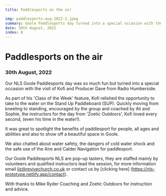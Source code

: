 ```yaml
---
title: Paddlesports on the air

img: paddlesports-aug-2022-2.jpeg
summary: Goole Paddlesports day turned into a special occasion with the visit of Kofi Smiles and Producer Dave from Radio Humberside.
date: 30th August, 2022
index: 8
---
```


# Paddlesports on the air

### 30th August, 2022

Our NLS Goole Paddlesports day was so much fun but turned into a special occasion with the visit of Kofi and Producer Dave from Radio Humberside.

As part of his 'Class of the Week' feature, Kofi relished the opportunity to take to the water on the Stand Up Paddleboard (SUP). Quickly moving from kneeling to standing, encouraged by the group and coached by Ali and Sophie, the instructors for the day from 'Zoetic Outdoors', Kofi loved every second, (even his time in the water!).

It was great to spotlight the benefits of paddlesport for people, all ages and abilities and also to show off a beautiful space in Goole.

We also chatted about water safety, the dangers of cold water shock and the safe use of the Aire and Calder Navigation for paddlesport.

Our Goole Paddlesports NLS are pop-up tasters, they are staffed mainly by volunteers and qualified instructors lead the session, for more information email liz@revivechurch.co.uk or contact us by [clicking here] (https://nls-prototype.netlify.app/contact).

With thanks to Mike Ryder Coaching and Zoetic Outdoors for instruction and advice.
